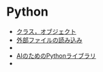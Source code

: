 # Python

* [クラス，オブジェクト](class_object.md)
* [外部ファイルの読み込み](import_files.md)
* []()
* [AIのためのPythonライブラリ](library_for_AI.md)
* []()